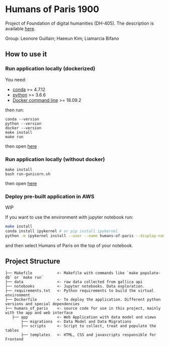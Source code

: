 # Humans of Paris 1900

Project of Foundation of digital humanities (DH-405). The description is available [here](http://fdh.epfl.ch/index.php/Sketch_of_Humans_of_Paris_1900). 

Group: Leonore Guillain; Haeeun Kim; Liamarcia Bifano

## How to use it
   
   ### Run application locally (dockerized)
   
   You need: 
   - [conda](https://docs.conda.io/en/latest/) >= 4.7.12
   - [python](https://www.python.org/downloads/release/python-366/) >= 3.6.6
   - [Docker command line](https://docs.docker.com/engine/reference/commandline/cli/) >= 18.09.2
   
   then run: 
   ```
   conda --version
   python --version
   docker --version
   make install
   make run
   ```
   then open [here](http://127.0.0.1:5000/)
   
   ### Run application locally (without docker)
   ```
   make install
   bash run-gunicorn.sh
   ```
   then open [here](http://127.0.0.1:5000/)
   
   
   ### Deploy pre-built application in AWS
   WIP
   

If you want to use the environment with jupyter notebook run:
 ```bash
 make install
 conda install ipykernel # or pip install ipykernel
 python -m ipykernel install --user --name humans-of-paris --display-name "Humans of Paris"
 ```
 and then select Humans of Paris on the top of your notebook.


## Project Structure
    ├── Makefile           <- Makefile with commands like `make populate-db` or `make run`
    ├── data               <- raw data collected from gallica api
    ├── notebooks          <- Jupyter notebooks. Data exploration.
    ├── requirements.txt   <- Python requirements to build the virtual environment
    ├── Dockerfile         <- To deploy the application. Different python versions and special dependencies
    ├── humans_of_paris    <- source code for use in this project, mainly with the app and web interface
       ├── app             <- Web Application with data model and views 
           ├── migrations  <- Data Model and Data Migrations
           ├── scripts     <- Script to collect, treat and populate the tables
           ├── templates   <- HTML, CSS and javascripts responsible for Frontend
    
    
